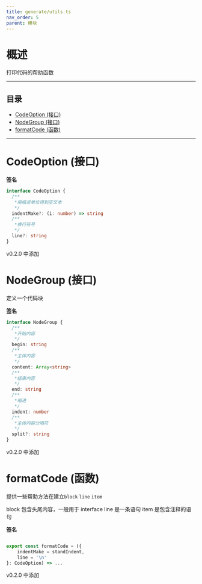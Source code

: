 ```yaml
---
title: generate/utils.ts
nav_order: 5
parent: 模块
---
```


# 概述

打印代码的帮助函数

---

<h2 class="text-delta">目录</h2>

- [CodeOption (接口)](#codeoption-%E6%8E%A5%E5%8F%A3)
- [NodeGroup (接口)](#nodegroup-%E6%8E%A5%E5%8F%A3)
- [formatCode (函数)](#formatcode-%E5%87%BD%E6%95%B0)

---

# CodeOption (接口)

**签名**

```ts
interface CodeOption {
  /**
   *用缩进单位得到空文本
   */
  indentMake?: (i: number) => string
  /**
   *换行符号
   */
  line?: string
}
```

v0.2.0 中添加

# NodeGroup (接口)

定义一个代码块

**签名**

```ts
interface NodeGroup {
  /**
   *开始内容
   */
  begin: string
  /**
   *主体内容
   */
  content: Array<string>
  /**
   *结束内容
   */
  end: string
  /**
   *缩进
   */
  indent: number
  /**
   *主体内容分隔符
   */
  split?: string
}
```

v0.2.0 中添加

# formatCode (函数)

提供一些帮助方法在建立`block` `line` `item`

block 包含头尾内容，一般用于 interface
line 是一条语句
item 是包含注释的语句

**签名**

```ts

export const formatCode = ({
    indentMake = standIndent,
    line = '\n'
}: CodeOption) => ...

```

v0.2.0 中添加
